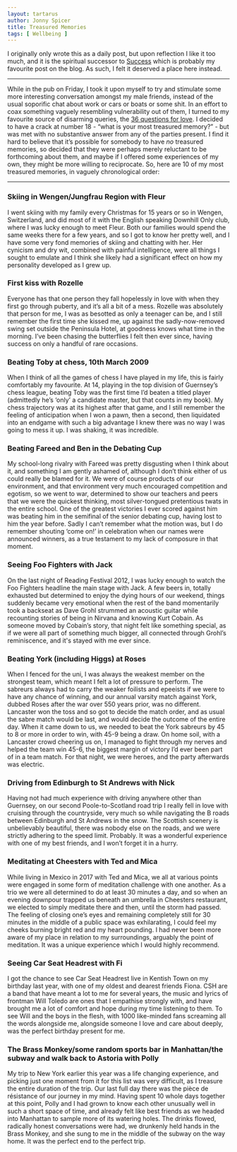 ```yaml
---
layout: tartarus
author: Jonny Spicer
title: Treasured Memories
tags: [ Wellbeing ]
---
```

I originally only wrote this as a daily post, but upon reflection I like it too much, and it is the spiritual successor to [Success](/tartarus/2017/11/08/success) which is probably my favourite post on the blog. As such, I felt it deserved a place here instead.

---

While in the pub on Friday, I took it upon myself to try and stimulate some more interesting conversation amongst my male friends, instead of the usual soporific chat about work or cars or boats or some shit. In an effort to coax something vaguely resembling vulnerability out of them, I turned to my favourite source of disarming queries, the [36 questions for love](http://36questionsinlove.com/). I decided to have a crack at number 18 - “what is your most treasured memory?” - but was met with no substantive answer from any of the parties present. I find it hard to believe that it’s possible for somebody to have *no* treasured memories, so decided that they were perhaps merely reluctant to be forthcoming about them, and maybe if I offered some experiences of my own, they might be more willing to reciprocate. So, here are 10 of my most treasured memories, in  vaguely chronological order:

---

### Skiing in Wengen/Jungfrau Region with Fleur

I went skiing with my family every Christmas for 15 years or so in Wengen, Switzerland, and did most of it with the English speaking Downhill Only club, where I was lucky enough to meet Fleur. Both our families would spend the same weeks there for a few years, and so I got to know her pretty well, and I have some very fond memories of skiing and chatting with her. Her cynicism and dry wit, combined with painful intelligence, were all things I sought to emulate and I think she likely had a significant effect on how my personality developed as I grew up.

### First kiss with Rozelle

Everyone has that one person they fall hopelessly in love with when they first go through puberty, and it’s all a bit of a mess. Rozelle was absolutely that person for me, I was as besotted as only a teenager can be, and I still remember the first time she kissed me, up against the sadly-now-removed swing set outside the Peninsula Hotel, at goodness knows what time in the morning. I’ve been chasing the butterflies I felt then ever since, having success on only a handful of rare occasions.

### Beating Toby at chess, 10th March 2009

When I think of all the games of chess I have played in my life, this is fairly comfortably my favourite. At 14, playing in the top division of Guernsey’s chess league, beating Toby was the first time I’d beaten a titled player (admittedly he’s ‘only’ a candidate master, but that counts in my book). My chess trajectory was at its highest after that game, and I still remember the feeling of anticipation when I won a pawn, then a second, then liquidated into an endgame with such a big advantage I knew there was no way I was going to mess it up. I was shaking, it was incredible.

### Beating Fareed and Ben in the Debating Cup

My school-long rivalry with Fareed was pretty disgusting when I think about it, and something I am gently ashamed of, although I don’t think either of us could really be blamed for it. We were of course products of our environment, and that environment very much encouraged competition and egotism, so we went to war, determined to show our teachers and peers that we were the quickest thinking, most silver-tongued pretentious twats in the entire school. One of the greatest victories I ever scored against him was beating him in the semifinal of the senior debating cup, having lost to him the year before. Sadly I can’t remember what the motion was, but I do remember shouting ‘come on!’ in celebration when our names were announced winners, as a true testament to my lack of composure in that moment.

### Seeing Foo Fighters with Jack

On the last night of Reading Festival 2012, I was lucky enough to watch the Foo Fighters headline the main stage with Jack. A few beers in, totally exhausted but determined to enjoy the dying hours of our weekend, things suddenly became very emotional when the rest of the band momentarily took a backseat as Dave Grohl strummed an acoustic guitar while recounting stories of being in Nirvana and knowing Kurt Cobain. As someone moved by Cobain’s story, that night felt like something special, as if we were all part of something much bigger, all connected through Grohl’s reminiscence, and it's stayed with me ever since.

### Beating York (including Higgs) at Roses

When I fenced for the uni, I was always the weakest member on the strongest team, which meant I felt a lot of pressure to perform. The sabreurs always had to carry the weaker foilists and epeeists if we were to have any chance of winning, and our annual varsity match against York, dubbed Roses after the war over 550 years prior, was no different. Lancaster won the toss and so got to decide the match order, and as usual the sabre match would be last, and would decide the outcome of the entire day. When it came down to us, we needed to beat the York sabreurs by 45 to 8 or more in order to win, with 45-9 being a draw. On home soil, with a Lancaster crowd cheering us on, I managed to fight through my nerves and helped the team win 45-6, the biggest margin of victory I’d ever been part of in a team match. For that night, we were heroes, and the party afterwards was electric.

### Driving from Edinburgh to St Andrews with Nick

Having not had much experience with driving anywhere other than Guernsey, on our second Poole-to-Scotland road trip I really fell in love with cruising through the countryside, very much so while navigating the B roads between Edinburgh and St Andrews in the snow. The Scottish scenery is unbelievably beautiful, there was nobody else on the roads, and we were strictly adhering to the speed limit. Probably. It was a wonderful experience with one of my best friends, and I won’t forget it in a hurry.

### Meditating at Cheesters with Ted and Mica

While living in Mexico in 2017 with Ted and Mica, we all at various points were engaged in some form of meditation challenge with one another. As a trio we were all determined to do at least 30 minutes a day, and so when an evening downpour trapped us beneath an umbrella in Cheesters restaurant, we elected to simply meditate there and then, until the storm had passed. The feeling of closing one’s eyes and remaining completely still for 30 minutes in the middle of a public space was exhilarating, I could feel my cheeks burning bright red and my heart pounding. I had never been more aware of my place in relation to my surroundings, arguably the point of meditation. It was a unique experience which I would highly recommend.

### Seeing Car Seat Headrest with Fi

I got the chance to see Car Seat Headrest live in Kentish Town on my birthday last year, with one of my oldest and dearest friends Fiona. CSH are a band that have meant a lot to me for several years, the music and lyrics of frontman Will Toledo are ones that I empathise strongly with, and have brought me a lot of comfort and hope during my time listening to them. To see Will and the boys in the flesh, with 1000 like-minded fans screaming all the words alongside me, alongside someone I love and care about deeply, was the perfect birthday present for me.

### The Brass Monkey/some random sports bar in Manhattan/the subway and walk back to Astoria with Polly

My trip to New York earlier this year was a life changing experience, and picking just one moment from it for this list was very difficult, as I treasure the entire duration of the trip. Our
last full day there was the pièce de résistance of our journey in my mind. Having spent 10 whole days together at this point, Polly and I had grown to know each other unusually well in such a short space of time, and already felt like best friends as we headed into Manhattan to sample more of its watering holes. The drinks flowed, radically honest conversations were had, we drunkenly held hands in the Brass Monkey, and she sung to me in the middle of the subway on the way home. It was the perfect end to the perfect trip.
